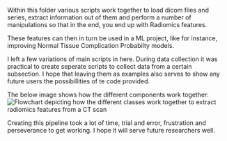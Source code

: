 Within this folder various scripts work together to load dicom files and series, extract information out of them and perform a number of manipulations so that in the end, you end up with Radiomics features.

These features can then in turn be used in a ML project, like for instance, improving Normal Tissue Complication Probabilty models.

I left a few variations of main scripts in here. During data collection it was practical to create seperate scripts to collect data from a certain subsection. I hope that leaving them as examples also serves to show any future users the possibillities of te code provided.

The below image shows how the different components work together:
![Flowchart depicting how the different classes work together to extract radiomics features from a CT scan]([radiomics_extraction\Script_flowchart.png](https://github.com/JMenzingaST/RadiomicsExtraction/blob/main/radiomics_extraction/Script_flowchart.png)?raw=true "Script Flowchart")

Creating this pipeline took a lot of time, trial and error, frustration and perseverance to get working. I hope it will serve future researchers well.

